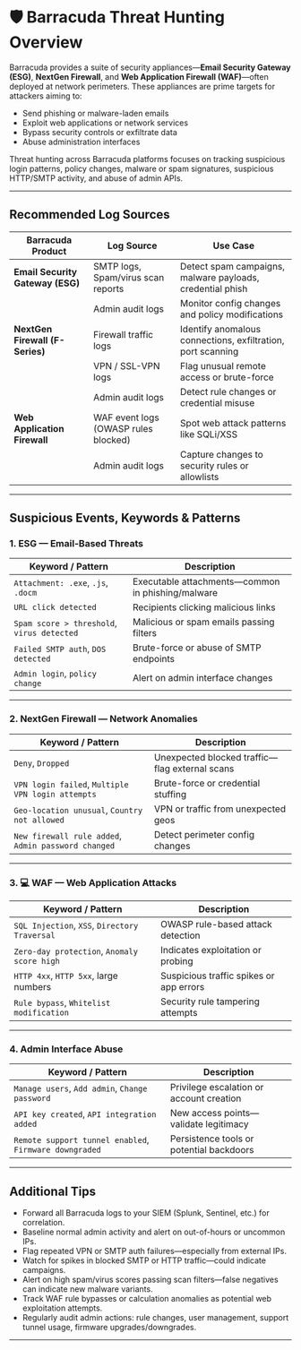 # 🛡️ Barracuda Threat Hunting Overview

Barracuda provides a suite of security appliances—**Email Security Gateway (ESG)**, **NextGen Firewall**, and **Web Application Firewall (WAF)**—often deployed at network perimeters. These appliances are prime targets for attackers aiming to:

- Send phishing or malware-laden emails  
- Exploit web applications or network services  
- Bypass security controls or exfiltrate data  
- Abuse administration interfaces  

Threat hunting across Barracuda platforms focuses on tracking suspicious login patterns, policy changes, malware or spam signatures, suspicious HTTP/SMTP activity, and abuse of admin APIs.

---

## Recommended Log Sources

| Barracuda Product               | Log Source                          | Use Case |
|--------------------------------|-------------------------------------|----------|
| **Email Security Gateway (ESG)** | SMTP logs, Spam/virus scan reports | Detect spam campaigns, malware payloads, credential phish |
|                                | Admin audit logs                   | Monitor config changes and policy modifications |
| **NextGen Firewall (F-Series)**| Firewall traffic logs              | Identify anomalous connections, exfiltration, port scanning |
|                                | VPN / SSL-VPN logs                 | Flag unusual remote access or brute-force |
|                                | Admin audit logs                   | Detect rule changes or credential misuse |
| **Web Application Firewall**   | WAF event logs (OWASP rules blocked) | Spot web attack patterns like SQLi/XSS |
|                                | Admin audit logs                   | Capture changes to security rules or allowlists |

---

## Suspicious Events, Keywords & Patterns

### 1. ESG — Email-Based Threats

| Keyword / Pattern            | Description |
|-----------------------------|-------------|
| `Attachment: .exe`, `.js`, `.docm` | Executable attachments—common in phishing/malware |
| `URL click detected`         | Recipients clicking malicious links |
| `Spam score > threshold`, `virus detected` | Malicious or spam emails passing filters |
| `Failed SMTP auth`, `DOS detected` | Brute-force or abuse of SMTP endpoints |
| `Admin login`, `policy change` | Alert on admin interface changes |

---

### 2. NextGen Firewall — Network Anomalies

| Keyword / Pattern            | Description |
|-----------------------------|-------------|
| `Deny`, `Dropped`           | Unexpected blocked traffic—flag external scans |
| `VPN login failed`, `Multiple VPN login attempts` | Brute-force or credential stuffing |
| `Geo-location unusual`, `Country not allowed` | VPN or traffic from unexpected geos |
| `New firewall rule added`, `Admin password changed` | Detect perimeter config changes |

---

### 3. 💻 WAF — Web Application Attacks

| Keyword / Pattern            | Description |
|-----------------------------|-------------|
| `SQL Injection`, `XSS`, `Directory Traversal` | OWASP rule-based attack detection |
| `Zero-day protection`, `Anomaly score high` | Indicates exploitation or probing |
| `HTTP 4xx`, `HTTP 5xx`, large numbers | Suspicious traffic spikes or app errors |
| `Rule bypass`, `Whitelist modification` | Security rule tampering attempts |

---

### 4. Admin Interface Abuse

| Keyword / Pattern            | Description |
|-----------------------------|-------------|
| `Manage users`, `Add admin`, `Change password` | Privilege escalation or account creation |
| `API key created`, `API integration added` | New access points—validate legitimacy |
| `Remote support tunnel enabled`, `Firmware downgraded` | Persistence tools or potential backdoors |

---

## Additional Tips

- Forward all Barracuda logs to your SIEM (Splunk, Sentinel, etc.) for correlation.
- Baseline normal admin activity and alert on out-of-hours or uncommon IPs.
- Flag repeated VPN or SMTP auth failures—especially from external IPs.
- Watch for spikes in blocked SMTP or HTTP traffic—could indicate campaigns.
- Alert on high spam/virus scores passing scan filters—false negatives can indicate new malware variants.
- Track WAF rule bypasses or calculation anomalies as potential web exploitation attempts.
- Regularly audit admin actions: rule changes, user management, support tunnel usage, firmware upgrades/downgrades.

---
